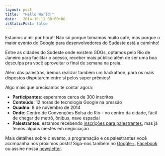 ```yaml
---
layout: post
title:  "Hello World!"
date:   2014-10-11 08:00:00
isStaticPost: false
---
```


Estamos a mil por hora!! Não só porque tomamos muito café, mas porque o maior evento do Google para desenvolvedores do Sudeste está a caminho!

Entre as cidades do Sudeste onde existem GDGs, optamos pelo Rio de Janeiro para facilitar o acesso, receber mais público além de ser uma boa desculpa pra você aproveitar o final de semana na praia.

Além das palestras, iremos realizar também um hackathon, para os mais dispostos disputarem entre sí pelos super prêmios!

Algo mais que precisamos te contar agora:

* **Participantes**: esperamos cerca de 300 inscritos
* **Conteúdo**: 12 horas de tecnologia Google na pressão
* **Quadno**: 8 de novembro de 2014
* **Onde**: Centro de Convenções Bolsa do Rio - no centro da cidade, fácil de chegar de metrô, ônibus, nave espacial 
* **Palestrantes**: estamos recebendo [inscrições para palestrantes](http://bit.ly/DevFestSudeste-CallForPapers), mas já temos alguns mestes em negociação

Mais detalhes sobre o evento, a programação e os palestrantes você acompanha nos próximos posts! Siga-nos também no [Google+](https://plus.google.com/b/115701636639101848032/115701636639101848032/posts), [Facebook](https://www.google.com/url?q=https%3A%2F%2Fwww.facebook.com%2Fpages%2FDevFest-Sudeste%2F809735362381616&sa=D&sntz=1&usg=AFQjCNFgj1w4sgypTdCzemZ7gktIuVxp-g) ou assine nossa [newsletter](http://eepurl.com/5zlrf).
